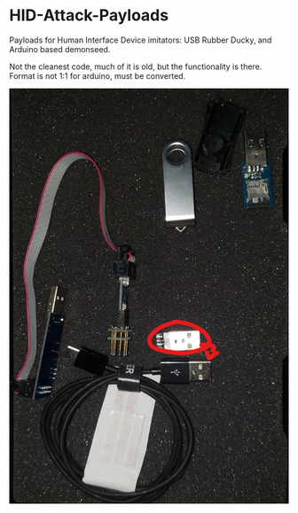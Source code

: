 # HID-Attack-Payloads
Payloads for Human Interface Device imitators: USB Rubber Ducky, and Arduino based demonseed.

Not the cleanest code, much of it is old, but the functionality is there. Format is not 1:1 for arduino, must be converted.

![Image of Devices](https://raw.githubusercontent.com/Alexander-Mages/HID-Attack-Payloads/main/Inked20210502_174647_LI.jpg)
